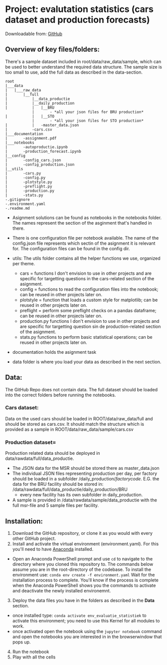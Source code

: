 # Project: evalutation statistics (cars dataset and production forecasts)

Downloadable from: [GitHub](https://github.com/Frederic-P/evaluatie-statiestiek)

## Overview of key files/folders:
There's a sample dataset included in root/data/raw_data/sample, which can be used to better understand the required data structure. The sample size is too small to use, add the full data as described in the data-section.
```
root
|___data
|   |___raw_data
|       |__full
|           |__data_productie
|           |__daily_production
|           |   |__BRU
            |       - *all your json files for BRU production*
|           |   |__STO
            |       - *all your json files for STO production*
|           |   -master_data.json
|           -cars.csv
|___documentation
|       -assignment.pdf
|___notebooks
|       -autoproductie.ipynb
|       -production_forecast.ipynb
|__config
|       -config_cars.json
|       -config_production.json
|__utils
|       -cars.py
|       -config.py
|       -plotstyle.py
|       -preflight.py
|       -production.py
|       -stats.py
-.gitignore
-.environment.yaml
-.readme.md
```

- Asignment solutions can be found as notebooks in the notebooks folder. The names represent the section of the asginment that's handled in there. 
- There is one configuration file per notebook available. The name of the config.json file represents which sectin of the asignment it is relevant for. The configuration files can be found in the config dir. 
- utils: The utils folder contains all the helper functions we use, organized per theme. 
    - cars = functions I don't envision to use in other projects and are specific for targetting questions in the cars-related section of the asignment.
    - config = functions to read the configuration files into the notebook; can be reused in other projects later on.
    - plotstyle = function that loads a custom style for matplotlib; can be reused in other projects later on.
    - preflight = perform some preflight checks on a pandas dataframe; can be reused in other projects later on.
    - production.py functions I don't envision to use in other projects and are specific for targetting question sin de production-related section of the asignment.
    - stats.py functions to perform basic statistical operations; can be reused in other projects later on.

- documentation holds the asignment task
- data folder is where you load your data as described in the next section.

## Data: 
The GitHub Repo does not contain data. The full dataset should be loaded into the correct folders before running the notebooks. 

### Cars dataset: 
Data on the used cars should be loaded in ROOT/data/raw_data/full and should be stored as cars.csv. It should match the structure which is provided as a sample in ROOT/data/raw_data/sample/cars.csv

### Production dataset= 
Production related data should be deployed in data/rawdata/full/data_productie.
- The JSON data for the MSR should be stored there as master_data.json
- The individual JSON files representing production per day, per factory should be loaded in a subfolder /daily_production/*factorycode*. E.G. the data for the BRU facility should be stored in: /data/rawdata/full/data_productie/daily_production/BRU
    - every new facility has its own subfolder in daily_production.
- A sample is provided in /data/rawdata/sample/data_productie with the full msr-file and 5 sample files per facility. 


## Installation: 
1) Download the GitHub repository, or clone it as you would with every other GitHub project.
2) Install and activate the virtual environment (environment.yaml). For this you'll need to have [Anaconda](https://docs.anaconda.com/free/navigator/index.html) installed.
- Open an Anaconda PowerShell prompt and use `cd` to navigate to the directory where you cloned this repository to. The commands below assume you are in the root-directory of the codebase. To install the environment use: `conda env create -f environment.yaml` Wait for the installation process to complete. You'll know if the process is complete when the Anaconda PowerShell shows you the commands to activate and deactivate the newly installed environemnt.
3) Deploy the data files you have in the folders as described in the **Data** section.
- once installed type: `conda activate env_evaluatie_statistiek` to activate this environment; you need to use this Kernel for all modules to work. 
- once activated open the notebook using the `jupyter notebook` command and open the notebooks you are interested in in the browserwindow that pops up. 
4) Run the notebook
5) Play with all the cells